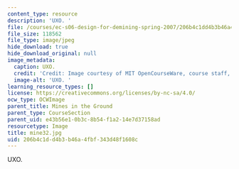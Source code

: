 ```yaml
---
content_type: resource
description: 'UXO. '
file: /courses/ec-s06-design-for-demining-spring-2007/206b4c1dd4b3b46a4fbf343d48f1608c_mine32.jpg
file_size: 118562
file_type: image/jpeg
hide_download: true
hide_download_original: null
image_metadata:
  caption: UXO.
  credit: 'Credit: Image courtesy of MIT OpenCourseWare, course staff, and students.'
  image-alt: 'UXO. '
learning_resource_types: []
license: https://creativecommons.org/licenses/by-nc-sa/4.0/
ocw_type: OCWImage
parent_title: Mines in the Ground
parent_type: CourseSection
parent_uid: e43b56e1-0b3c-8b54-f1a2-14e7d37158ad
resourcetype: Image
title: mine32.jpg
uid: 206b4c1d-d4b3-b46a-4fbf-343d48f1608c
---
```

UXO. 